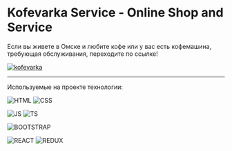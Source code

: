 # Kofevarka Service - Online Shop and Service

Если вы живете в Омске и любите кофе или у вас есть кофемашина, требующая обслуживания, переходите по ссылке!

[![kofevarka](https://img.shields.io/badge/-Kofevarka-AA2521?style=for-the-badge&)](http://kofevarkaservice.ru/)

<hr>

Используемые на проекте технологии:

![HTML](https://img.shields.io/badge/HTML-2980B9?style=for-the-badge&logo=html5)
![CSS](https://img.shields.io/badge/CSS-2980B9?&style=for-the-badge&logo=css3&logoColor=white)

![JS](https://img.shields.io/badge/-JAVASCRIPT-2980B9?style=for-the-badge&logo=javascript)
![TS](https://img.shields.io/badge/-typescript-2980B9?style=for-the-badge&logo=typescript&logoColor=white)

![BOOTSTRAP](https://img.shields.io/badge/-BOOTSTRAP-2980B9?style=for-the-badge&logo=bootstrap&)

![REACT](https://img.shields.io/badge/-REACT-2980B9?style=for-the-badge&logo=react)
![REDUX](https://img.shields.io/badge/-REDUX-2980B9?style=for-the-badge&logo=redux)
